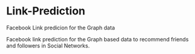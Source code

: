 # Link-Prediction
Facebook Link predicion for the Graph data

Facebook link prediction for the Graph based data to recommend friends and followers in Social Networks.
